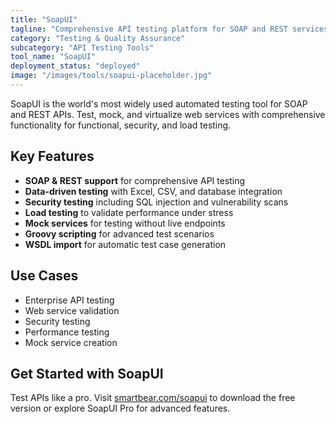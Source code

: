 ```yaml
---
title: "SoapUI"
tagline: "Comprehensive API testing platform for SOAP and REST services"
category: "Testing & Quality Assurance"
subcategory: "API Testing Tools"
tool_name: "SoapUI"
deployment_status: "deployed"
image: "/images/tools/soapui-placeholder.jpg"
---
```

SoapUI is the world's most widely used automated testing tool for SOAP and REST APIs. Test, mock, and virtualize web services with comprehensive functionality for functional, security, and load testing.

## Key Features

- **SOAP & REST support** for comprehensive API testing
- **Data-driven testing** with Excel, CSV, and database integration
- **Security testing** including SQL injection and vulnerability scans
- **Load testing** to validate performance under stress
- **Mock services** for testing without live endpoints
- **Groovy scripting** for advanced test scenarios
- **WSDL import** for automatic test case generation

## Use Cases

- Enterprise API testing
- Web service validation
- Security testing
- Performance testing
- Mock service creation

## Get Started with SoapUI

Test APIs like a pro. Visit [smartbear.com/soapui](https://www.smartbear.com/product/soapui/) to download the free version or explore SoapUI Pro for advanced features.
